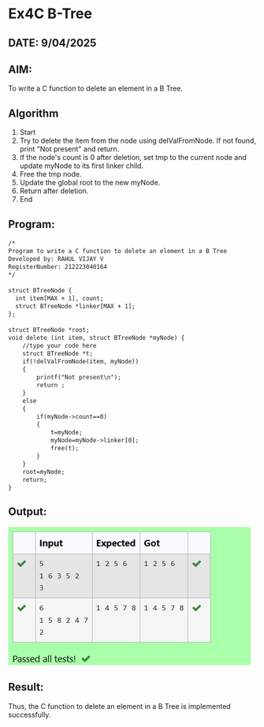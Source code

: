 # Ex4C B-Tree

## DATE: 9/04/2025

## AIM:

To write a C function to delete an element in a B Tree.

## Algorithm

1. Start
2. Try to delete the item from the node using delValFromNode. If not found, print "Not
   present" and return.
3. If the node's count is 0 after deletion, set tmp to the current node and update myNode to its
   first linker child.
4. Free the tmp node.
5. Update the global root to the new myNode.
6. Return after deletion.
7. End

## Program:

```
/*
Program to write a C function to delete an element in a B Tree
Developed by: RAHUL VIJAY V
RegisterNumber: 212223040164
*/

struct BTreeNode {
  int item[MAX + 1], count;
  struct BTreeNode *linker[MAX + 1];
};

struct BTreeNode *root;
void delete (int item, struct BTreeNode *myNode) {
    //type your code here
    struct BTreeNode *t;
    if(!delValFromNode(item, myNode))
    {
        printf("Not present\n");
        return ;
    }
    else
    {
        if(myNode->count==0)
        {
            t=myNode;
            myNode=myNode->linker[0];
            free(t);
        }
    }
    root=myNode;
    return;
}
```

## Output:

![alt text](image-2.png)

## Result:

Thus, the C function to delete an element in a B Tree is implemented successfully.
